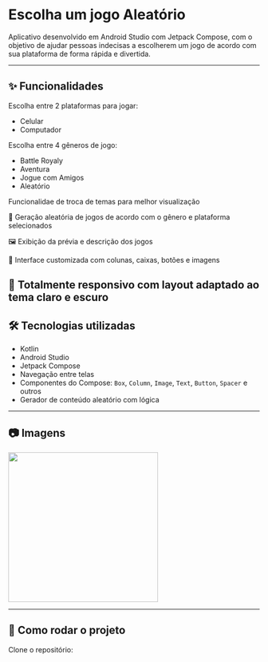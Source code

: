 #  Escolha um jogo Aleatório

Aplicativo desenvolvido em Android Studio com Jetpack Compose, com o objetivo de ajudar pessoas indecisas a escolherem um jogo de acordo com sua plataforma de forma rápida e divertida.

---

## ✨ Funcionalidades

 Escolha entre 2 plataformas para jogar:

- Celular 
- Computador

 Escolha entre 4 gêneros de jogo:

- Battle Royaly
- Aventura
- Jogue com Amigos
- Aleatório

Funcionalidae de troca de temas para melhor visualização

🔄 Geração aleatória de jogos de acordo com o gênero e plataforma selecionados  

🖼️ Exibição da prévia e descrição dos jogos 

🎨 Interface customizada com colunas, caixas, botões e imagens  

📱 Totalmente responsivo com layout adaptado ao tema claro e escuro
---

## 🛠️ Tecnologias utilizadas

- Kotlin  
- Android Studio  
- Jetpack Compose  
- Navegação entre telas  
- Componentes do Compose: `Box`, `Column`, `Image`, `Text`, `Button`, `Spacer` e outros  
- Gerador de conteúdo aleatório com lógica

---

## 📷 Imagens

<img src="Images/screenshot2.png" width="300"/>

---

## 🚀 Como rodar o projeto

Clone o repositório:

```bash
